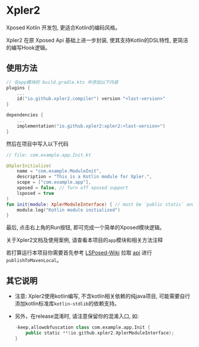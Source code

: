 # Xpler2

Xposed Kotlin 开发包, 更适合Kotlin的编码风格。

Xpler2 在原 Xposed Api 基础上进一步封装, 使其支持Kotlin的DSL特性, 更简洁的编写Hook逻辑。



## 使用方法

```kotlin
// 在app模块的 build.gradle.kts 中添加以下内容
plugins {
    ...
    id("io.github.xpler2.compiler") version "<last-version>"
}

dependencies {
    ...
    implementation("io.github.xpler2:xpler2:<last-version>")
}
```

然后在项目中写入以下代码

```kotlin
// file: com.example.app.Init.kt

@XplerInitialize(
    name = "com.example.ModuleInit",
    description = "This is a Kotlin module for Xpler.",
    scope = ["com.example.app"],
    xposed = false, // Turn off xposed support
    lsposed = true
)
fun init(module: XplerModuleInterface) { // must be `public static` and parameter must be single XplerModuleInterface
    module.log("Kotlin module initialized")
}
```

最后, 点击右上角的Run按钮, 即可完成一个简单的Xposed模块逻辑。

关于Xpler2文档及使用案例, 请查看本项目的`app`模块和相关方法注释

若打算运行本项目你需要首先参考 [LSPosed-Wiki](https://github.com/LSPosed/LSPosed/wiki/Develop-Xposed-Modules-Using-Modern-Xposed-API#early-access) 拉取 [api](https://github.com/libxposed/api) 进行 `publishToMavenLocal`。



## 其它说明

- 注意: Xpler2使用kotlin编写, 不含kotlin相关依赖的纯java项目, 可能需要自行添加kotlin标准库`kotlin-stdlib`的依赖支持。

- 另外，在release混淆时, 请注意保留你的混淆入口, 如: 

  ```kotlin
  -keep,allowobfuscation class com.example.app.Init { 
      public static **(io.github.xpler2.XplerModuleInterface);
  }
  ```

